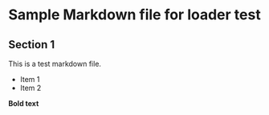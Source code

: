 # Sample Markdown file for loader test

## Section 1

This is a test markdown file.

- Item 1
- Item 2

**Bold text**
